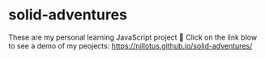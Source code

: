 # solid-adventures
These are my personal learning JavaScript project
👀
Click on the link blow to see a demo of my peojects:
https://nillotus.github.io/solid-adventures/
